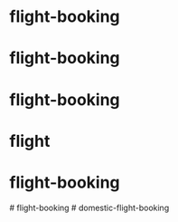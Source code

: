 # flight-booking
# flight-booking
# flight-booking
# flight
# flight-booking
#   f l i g h t - b o o k i n g  
 #   d o m e s t i c - f l i g h t - b o o k i n g  
 